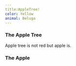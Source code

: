 ```yaml
---
title:AppleTree!
color: Yellow
animal: Beluga
---
```



### The Apple Tree

Apple tree is not red but apple is.

### The Apple

